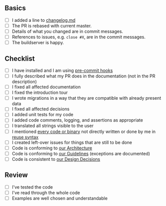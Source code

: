 <!--
Check relevant points but **please do not remove entries**.
-->

## Basics

<!--
These points need to be fulfilled for every PR.
-->

- [ ] I added a line to [changelog.md](/doc/changelog.md)
- [ ] The PR is rebased with current master.
- [ ] Details of what you changed are in commit messages.
- [ ] References to issues, e.g. `close #X`, are in the commit messages.
- [ ] The buildserver is happy.

<!--
If you have any troubles fulfilling these criteria, please write about the trouble as comment in the PR.
We will help you, but we cannot accept PRs that do not fulfill the basics.
-->

## Checklist

<!--
For documentation fixes, spell checking, and similar none of these points below need to be checked.
Otherwise please check these points when getting a PR done:
-->

- [ ] I have installed and I am using [pre-commit hooks](../doc/contrib/README.md#Hooks)
- [ ] I fully described what my PR does in the documentation
      (not in the PR description)
- [ ] I fixed all affected documentation
- [ ] I fixed the introduction tour
- [ ] I wrote migrations in a way that they are compatible with already present data
- [ ] I fixed all affected decisions
- [ ] I added unit tests for my code
- [ ] I added code comments, logging, and assertions as appropriate
- [ ] I translated all strings visible to the user
- [ ] I mentioned [every code or binary](https://github.com/ElektraInitiative/PermaplanT/blob/master/.reuse/dep5) not directly written or done by me in [reuse syntax](https://reuse.software/)
- [ ] I created left-over issues for things that are still to be done
- [ ] Code is conforming to [our Architecture](/doc/architecture)
- [ ] Code is conforming to [our Guidelines](/doc/guidelines)
      (exceptions are documented)
- [ ] Code is consistent to [our Design Decisions](/doc/decisions)

## Review

<!--
Reviewers can copy&check the following to their review.
Also the checklist above can be used.
But also the PR creator should check these points when getting a PR done:
-->

- [ ] I've tested the code
- [ ] I've read through the whole code
- [ ] Examples are well chosen and understandable

